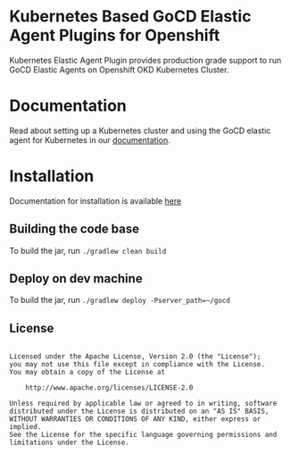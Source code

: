 # Kubernetes Based GoCD Elastic Agent Plugins for Openshift

Kubernetes Elastic Agent Plugin provides production grade support to run GoCD Elastic Agents on Openshift OKD Kubernetes Cluster. 

# Documentation

Read about setting up a Kubernetes cluster and using the GoCD elastic agent for Kubernetes in our [documentation](https://docs.gocd.org/current/gocd_on_kubernetes/).

# Installation

Documentation for installation is available [here](install.md)

## Building the code base

To build the jar, run `./gradlew clean build`

## Deploy on dev machine

To build the jar, run `./gradlew deploy -Pserver_path=~/gocd`

## License

```plain

Licensed under the Apache License, Version 2.0 (the "License");
you may not use this file except in compliance with the License.
You may obtain a copy of the License at

    http://www.apache.org/licenses/LICENSE-2.0

Unless required by applicable law or agreed to in writing, software
distributed under the License is distributed on an "AS IS" BASIS,
WITHOUT WARRANTIES OR CONDITIONS OF ANY KIND, either express or implied.
See the License for the specific language governing permissions and
limitations under the License.
```
